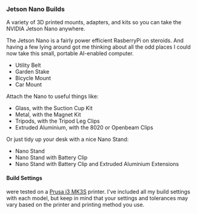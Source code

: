 ### Jetson Nano Builds
A variety of 3D printed mounts, adapters, and kits so you can take the NVIDIA Jetson Nano anywhere.

The Jetson Nano is a fairly power efficient RasberryPi on steroids. And having a few lying around got me thinking about all the odd places I could now take this small, portable AI-enabled computer.

- Utility Belt
- Garden Stake
- Bicycle Mount
- Car Mount

Attach the Nano to useful things like:
- Glass, with the Suction Cup Kit
- Metal, with the Magnet Kit
- Tripods, with the Tripod Leg Clips
- Extruded Aluminium, with the 8020 or Openbeam Clips

Or just tidy up your desk with a nice Nano Stand:

- Nano Stand
- Nano Stand with Battery Clip
- Nano Stand with Battery Clip and Extruded Aluminium Extensions

#### Build Settings
were tested on a [Prusa i3 MK3S](https://www.prusa3d.com/original-prusa-i3-mk3/) printer. I've included all my build settings with each model, but keep in mind that your settings and tolerances may vary based on the printer and printing method you use.
